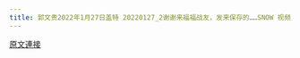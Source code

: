 ```yaml
---
title: 郭文贵2022年1月27日盖特 20220127_2谢谢来福福战友，发来保存的……SNOW 视频????????????????????????美好的回忆
---
```


[原文連接](https://gnews.org/ThreadView/53479289)


